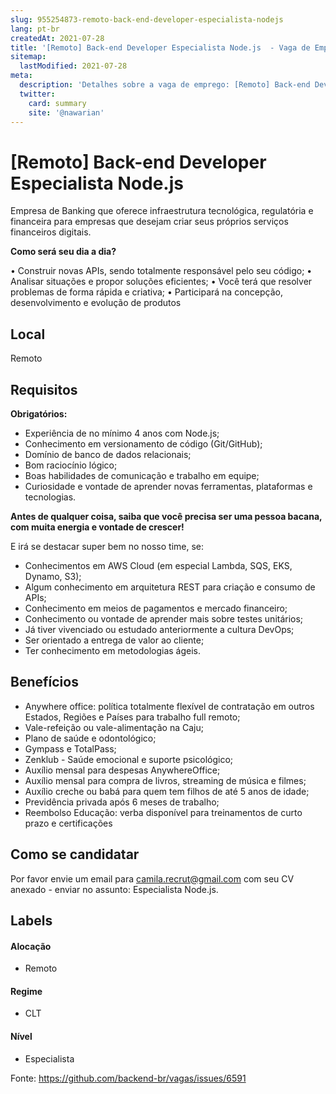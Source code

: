 ```yaml
---
slug: 955254873-remoto-back-end-developer-especialista-nodejs
lang: pt-br
createdAt: 2021-07-28
title: '[Remoto] Back-end Developer Especialista Node.js  - Vaga de Emprego'
sitemap:
  lastModified: 2021-07-28
meta:
  description: 'Detalhes sobre a vaga de emprego: [Remoto] Back-end Developer Especialista Node.js '
  twitter:
    card: summary
    site: '@nawarian'
---
```


# [Remoto] Back-end Developer Especialista Node.js 

Empresa de Banking que oferece infraestrutura tecnológica, regulatória e financeira para empresas que desejam criar seus próprios serviços financeiros digitais.


**Como será seu dia a dia?**

• Construir novas APIs, sendo totalmente responsável pelo seu código;
• Analisar situações e propor soluções eficientes;
• Você terá que resolver problemas de forma rápida e criativa;
• Participará na concepção, desenvolvimento e evolução de produtos

## Local

Remoto

## Requisitos

**Obrigatórios:**

* Experiência de no mínimo 4 anos com Node.js;
* Conhecimento em versionamento de código (Git/GitHub);
* Domínio de banco de dados relacionais;
* Bom raciocínio lógico;
* Boas habilidades de comunicação e trabalho em equipe;
* Curiosidade e vontade de aprender novas ferramentas, plataformas e tecnologias.


**Antes de qualquer coisa, saiba que você precisa ser uma pessoa bacana, com muita energia e vontade de crescer!** 

E irá se destacar super bem no nosso time, se:

* Conhecimentos em AWS Cloud (em especial Lambda, SQS, EKS, Dynamo, S3);
* Algum conhecimento em arquitetura REST para criação e consumo de APIs;
* Conhecimento em meios de pagamentos e mercado financeiro;
* Conhecimento ou vontade de aprender mais sobre testes unitários;
* Já tiver vivenciado ou estudado anteriormente a cultura DevOps;
* Ser orientado a entrega de valor ao cliente;
* Ter conhecimento em metodologias ágeis.

## Benefícios

* Anywhere office: política totalmente flexível de contratação em outros Estados, Regiões e Países para trabalho full remoto;
* Vale-refeição ou vale-alimentação na Caju;
* Plano de saúde e odontológico;
* Gympass e TotalPass;
* Zenklub - Saúde emocional e suporte psicológico;
* Auxílio mensal para despesas AnywhereOffice;
* Auxílio mensal para compra de livros, streaming de música e filmes;
* Auxílio creche ou babá para quem tem filhos de até 5 anos de idade;
* Previdência privada após 6 meses de trabalho;
* Reembolso Educação: verba disponível para treinamentos de curto prazo e certificações


## Como se candidatar

Por favor envie um email para camila.recrut@gmail.com com seu CV anexado - enviar no assunto: Especialista Node.js.

## Labels

#### Alocação

- Remoto

#### Regime

- CLT

#### Nível

- Especialista




Fonte: https://github.com/backend-br/vagas/issues/6591